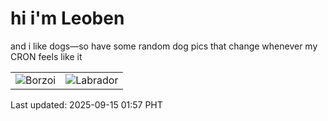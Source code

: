 # hi i'm Leoben

and i like dogs—so have some random dog pics that change whenever my CRON feels like it

|  |  |
|--------|----------|
| ![Borzoi](https://random-dog-vercel.vercel.app/api/random-borzoi?v=1757872674) | ![Labrador](https://random-dog-vercel.vercel.app/api/random-labrador?v=1757872674) |

Last updated: 2025-09-15 01:57 PHT
